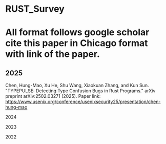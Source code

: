 # RUST_Survey
# All format follows google scholar cite this paper in Chicago format with link of the paper.

## 2025
Chen, Hung-Mao, Xu He, Shu Wang, Xiaokuan Zhang, and Kun Sun. "TYPEPULSE: Detecting Type Confusion Bugs in Rust Programs." arXiv preprint arXiv:2502.03271 (2025). Paper link: https://www.usenix.org/conference/usenixsecurity25/presentation/chen-hung-mao


2024



2023


2022
